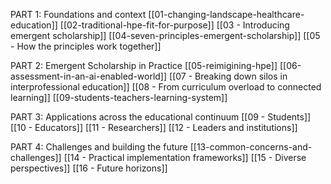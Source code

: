 PART 1: Foundations and context
[[01-changing-landscape-healthcare-education]]
[[02-traditional-hpe-fit-for-purpose]]
[[03 - Introducing emergent scholarship]]
[[04-seven-principles-emergent-scholarship]]
[[05 - How the principles work together]]

PART 2: Emergent Scholarship in Practice
[[05-reimigining-hpe]]
[[06-assessment-in-an-ai-enabled-world]]
[[07 - Breaking down silos in interprofessional education]]
[[08 - From curriculum overload to connected learning]]
[[09-students-teachers-learning-system]]

PART 3: Applications across the educational continuum
[[09 - Students]]
[[10 - Educators]]
[[11 - Researchers]]
[[12 - Leaders and institutions]]

PART 4: Challenges and building the future
[[13-common-concerns-and-challenges]]
[[14 - Practical implementation frameworks]]
[[15 - Diverse perspectives]]
[[16 - Future horizons]]
